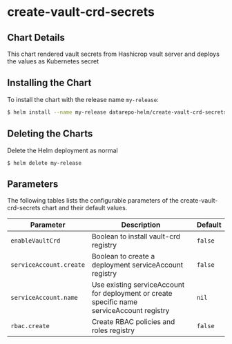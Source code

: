 # create-vault-crd-secrets

## Chart Details
This chart rendered vault secrets from Hashicrop vault server and deploys the values as Kubernetes secret

## Installing the Chart

To install the chart with the release name `my-release`:

```bash
$ helm install --name my-release datarepo-helm/create-vault-crd-secrets
```

## Deleting the Charts

Delete the Helm deployment as normal

```
$ helm delete my-release
```

## Parameters

The following tables lists the configurable parameters of the create-vault-crd-secrets chart and their default values.

|                   Parameter                   |                                                                                Description                                                                                |                            Default                            |
|-----------------------------------------------|---------------------------------------------------------------------------------------------------------------------------------------------------------------------------|---------------------------------------------------------------|
| `enableVaultCrd`                        | Boolean to install vault-crd registry                                                                                                                                              | `false`                                                         |
| `serviceAccount.create`                        | Boolean to create a deployment serviceAccount registry                                                                                                                                              | `false`                                                         |
| `serviceAccount.name`                        | Use existing serviceAccount for deployment or create specific name serviceAccount registry                                                                                                                                              | `nil`                                                         |                                                        |
| `rbac.create`                        | Create RBAC policies and roles registry                                                                                                                                              | `false`                                                         |
